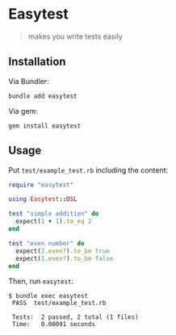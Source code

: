 # Easytest

> makes you write tests easily

## Installation

Via Bundler:

```shell
bundle add easytest
```

Via gem:

```shell
gem install easytest
```

## Usage

Put `test/example_test.rb` including the content:

```ruby
require "easytest"

using Easytest::DSL

test "simple addition" do
  expect(1 + 1).to_eq 2
end

test "even number" do
  expect(2.even?).to_be true
  expect(1.even?).to_be false
end
```

Then, run `easytest`:

```console
$ bundle exec easytest
 PASS  test/example_test.rb

 Tests:  2 passed, 2 total (1 files)
 Time:   0.00091 seconds
```
